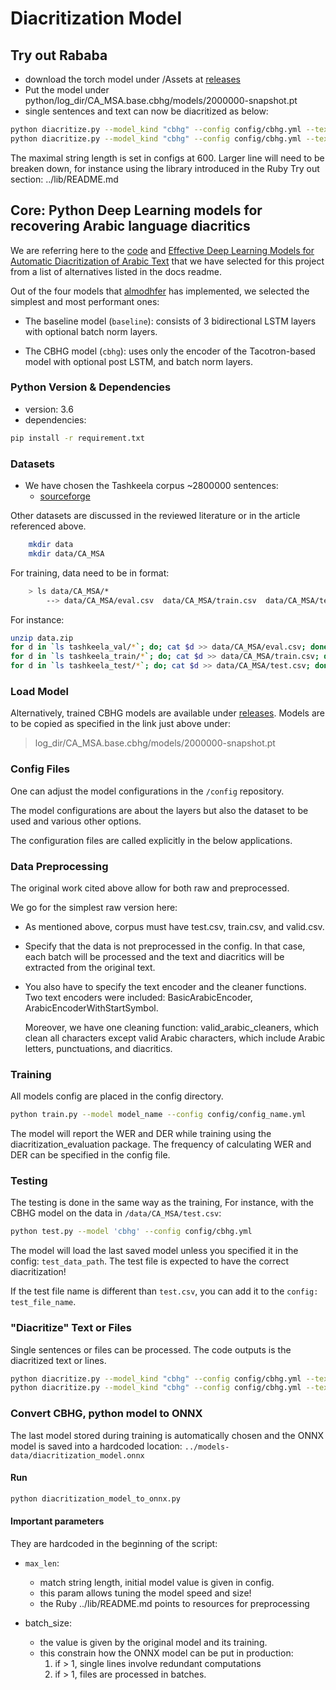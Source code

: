 # Diacritization Model

## Try out Rababa
* download the torch model under /Assets at [releases](https://github.com/secryst/rababa-models/releases)
* Put the model under python/log_dir/CA_MSA.base.cbhg/models/2000000-snapshot.pt
* single sentences and text can now be diacritized as below:
```bash
python diacritize.py --model_kind "cbhg" --config config/cbhg.yml --text 'قطر'
python diacritize.py --model_kind "cbhg" --config config/cbhg.yml --text_file relative_path_to_text_file
```
The maximal string length is set in configs at 600.
Larger line will need to be breaken down, for instance using the library introduced in the Ruby Try out section: ../lib/README.md

## Core: Python Deep Learning models for recovering Arabic language diacritics

We are referring here to the [code](https://github.com/almodhfer/Arabic_Diacritization) and
[Effective Deep Learning Models for Automatic Diacritization of Arabic Text](https://ieeexplore.ieee.org/document/9274427)
that we have selected for this project from a list of alternatives listed in the
docs readme.

Out of the four models that [almodhfer](https://github.com/almodhfer) has
implemented, we selected the simplest and most performant ones:

- The baseline model (`baseline`): consists of 3 bidirectional LSTM layers with
  optional batch norm layers.

- The CBHG model (`cbhg`): uses only the encoder of the Tacotron-based model with
  optional post LSTM, and batch norm layers.

### Python Version & Dependencies

- version: 3.6
- dependencies:
```bash
pip install -r requirement.txt
```

### Datasets

- We have chosen the Tashkeela corpus ~2800000 sentences:
    * [sourceforge](https://sourceforge.net/projects/tashkeela-processed/)

Other datasets are discussed in the reviewed literature or in the article referenced above.

```bash
    mkdir data
    mkdir data/CA_MSA
```

For training, data need to be in format:

```bash
    > ls data/CA_MSA/*
        --> data/CA_MSA/eval.csv  data/CA_MSA/train.csv  data/CA_MSA/test.csv
```

For instance:

```bash
unzip data.zip
for d in `ls tashkeela_val/*`; do; cat $d >> data/CA_MSA/eval.csv; done
for d in `ls tashkeela_train/*`; do; cat $d >> data/CA_MSA/train.csv; done
for d in `ls tashkeela_test/*`; do; cat $d >> data/CA_MSA/test.csv; done
```

### Load Model

Alternatively, trained CBHG models are available under
[releases](https://github.com/secryst/arabic-diacritization-deep-learning-models).
Models are to be copied as specified in the link just above under:
> log_dir/CA_MSA.base.cbhg/models/2000000-snapshot.pt


### Config Files

One can adjust the model configurations in the `/config` repository.

The model configurations are about the layers but also the dataset to be used
and various other options.

The configuration files are called explicitly in the below applications.

### Data Preprocessing

The original work cited above allow for both raw and preprocessed.

We go for the simplest raw version here:
- As mentioned above, corpus must have test.csv, train.csv, and valid.csv.

- Specify that the data is not preprocessed in the config.
  In that case, each batch will be processed and the text and diacritics
  will be extracted from the original text.

- You also have to specify the text encoder and the cleaner functions.
  Two text encoders were included: BasicArabicEncoder, ArabicEncoderWithStartSymbol.

  Moreover, we have one cleaning function: valid_arabic_cleaners, which clean
  all characters except valid Arabic characters, which include Arabic letters,
  punctuations, and diacritics.

### Training

All models config are placed in the config directory.

```bash
python train.py --model model_name --config config/config_name.yml
```

The model will report the WER and DER while training using the
diacritization_evaluation package. The frequency of calculating WER and
DER can be specified in the config file.

### Testing

The testing is done in the same way as the training,
For instance, with the CBHG model on the data in `/data/CA_MSA/test.csv`:

```bash
python test.py --model 'cbhg' --config config/cbhg.yml
```

The model will load the last saved model unless you specified it in the config:
`test_data_path`. The test file is expected to have the correct diacritization!

If the test file name is different than `test.csv`, you
can add it to the `config: test_file_name`.

### "Diacritize" Text or Files

Single sentences or files can be processed. The code outputs is the diacritized
text or lines.

```bash
python diacritize.py --model_kind "cbhg" --config config/cbhg.yml --text 'قطر'
python diacritize.py --model_kind "cbhg" --config config/cbhg.yml --text_file relative_path_to_text_file
```


### Convert CBHG, python model to ONNX

The last model stored during training is automatically chosen and the ONNX model
is saved into a hardcoded location: `../models-data/diacritization_model.onnx`

#### Run

```bash
python diacritization_model_to_onnx.py
```

#### Important parameters

They are hardcoded in the beginning of the script:

* `max_len`:
	* match string length, initial model value is given in config.
	* this param allows tuning the model speed and size!
	* the Ruby ../lib/README.md points to resources for preprocessing

* batch_size:
	* the value is given by the original model and its training.
	* this constrain how the ONNX model can be put in production:
		1. if > 1, single lines involve redundant computations
		2. if > 1, files are processed in batches.
